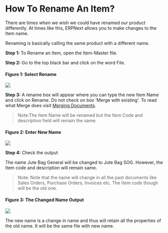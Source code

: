 # How To Rename An Item?

There are times when we wish we could have renamed our product differently. At
times like this, ERPNext allows you to make changes to the Item name.

Renaming is basically calling the same product with a different name.

  

**Step 1:** To Rename an Item, open the Item-Master file.   

**Step 2:** Go to the top black bar and click on the word File.

  

#### Figure 1: Select Rename

![](assets/frappe_io/images/erpnext/rename-jute-bag-general.png)  

  

  

  

__Step 3:__ A rename box will appear where you can type the new Item Name and click on Rename. Do not check on box 'Merge with existing'. To read what Merge does visit [Merging Documents](merging-documents).

  

> Note:The Item Name  will be renamed but the Item Code and description field will remain the same. 

  

#### Figure 2: Enter New Name 

![](assets/frappe_io/images/erpnext/rename-jute-bag-sog.png)  

  

__Step 4:__ Check the output

The name Jute Bag General will be changed to Jute Bag SOG. However, the Item
code and description will remain same.

> Note: Note that the name will change in all the past documents like Sales Orders, Purchase Orders, Invoices etc. The Item code though will be the old one.

  

#### Figure 3: The Changed Name Output

![](assets/frappe_io/images/erpnext/rename-output.png)  

  

The new name is a change in name and thus will retain all the properties of
the old name. It will be the same file with new name.
